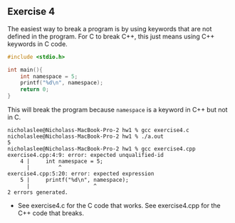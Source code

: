 ## Exercise 4
The easiest way to break a program is by using keywords that are not defined in the program. For C to break C++, this just means using C++ keywords in C code. 
```c
#include <stdio.h>

int main(){
    int namespace = 5;
    printf("%d\n", namespace);
    return 0;
}
```
This will break the program because `namespace` is a keyword in C++ but not in C. 
```
nicholaslee@Nicholass-MacBook-Pro-2 hw1 % gcc exercise4.c  
nicholaslee@Nicholass-MacBook-Pro-2 hw1 % ./a.out        
5
nicholaslee@Nicholass-MacBook-Pro-2 hw1 % gcc exercise4.cpp
exercise4.cpp:4:9: error: expected unqualified-id
    4 |     int namespace = 5;
      |         ^
exercise4.cpp:5:20: error: expected expression
    5 |     printf("%d\n", namespace);
      |                    ^
2 errors generated.
```
- See exercise4.c for the C code that works. See exercise4.cpp for the C++ code that breaks.